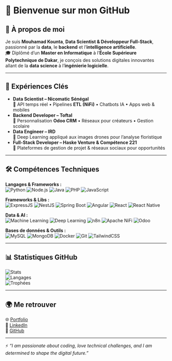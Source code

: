# 👋 Bienvenue sur mon GitHub  

## 🚀 À propos de moi  
Je suis **Mouhamad Kounta**, **Data Scientist & Développeur Full-Stack**, passionné par la **data**, le **backend** et l’**intelligence artificielle**.  
🎓 Diplômé d’un **Master en Informatique** à l’**École Supérieure Polytechnique de Dakar**, je conçois des solutions digitales innovantes allant de la **data science** à l’**ingénierie logicielle**.  

---

## 💼 Expériences Clés  
- **Data Scientist – Nicomatic Sénégal**  
  🔹 API temps réel • Pipelines **ETL (NiFi)** • Chatbots IA • Apps web & mobiles  
- **Backend Developer – Toftal**  
  🔹 Personnalisation **Odoo CRM** • Réseaux pour créateurs • Gestion scolaire  
- **Data Engineer – IRD**  
  🔹 Deep Learning appliqué aux images drones pour l’analyse floristique  
- **Full-Stack Developer – Haske Venture & Compétence 221**  
  🔹 Plateformes de gestion de projet & réseaux sociaux pour opportunités  

---

## 🛠️ Compétences Techniques  

**Langages & Frameworks :**  
![Python](https://img.shields.io/badge/-Python-3776AB?style=for-the-badge&logo=python&logoColor=white)
![Node.js](https://img.shields.io/badge/-Node.js-339933?style=for-the-badge&logo=node.js&logoColor=white)
![Java](https://img.shields.io/badge/-Java-007396?style=for-the-badge&logo=java&logoColor=white)
![PHP](https://img.shields.io/badge/-PHP-777BB4?style=for-the-badge&logo=php&logoColor=white)
![JavaScript](https://img.shields.io/badge/-JavaScript-F7DF1E?style=for-the-badge&logo=javascript&logoColor=black)

**Frameworks & Libs :**  
![ExpressJS](https://img.shields.io/badge/-Express.js-000000?style=for-the-badge&logo=express&logoColor=white)
![NestJS](https://img.shields.io/badge/-NestJS-E0234E?style=for-the-badge&logo=nestjs&logoColor=white)
![Spring Boot](https://img.shields.io/badge/-Spring_Boot-6DB33F?style=for-the-badge&logo=spring-boot&logoColor=white)
![Angular](https://img.shields.io/badge/-Angular-DD0031?style=for-the-badge&logo=angular&logoColor=white)
![React](https://img.shields.io/badge/-React-61DAFB?style=for-the-badge&logo=react&logoColor=black)
![React Native](https://img.shields.io/badge/-React_Native-61DAFB?style=for-the-badge&logo=react&logoColor=black)

**Data & AI :**  
![Machine Learning](https://img.shields.io/badge/-Machine%20Learning-102230?style=for-the-badge&logo=tensorflow&logoColor=orange)
![Deep Learning](https://img.shields.io/badge/-Deep%20Learning-FF6F00?style=for-the-badge&logo=pytorch&logoColor=white)
![n8n](https://img.shields.io/badge/-n8n-1D1D1D?style=for-the-badge&logo=n8n&logoColor=orange)
![Apache NiFi](https://img.shields.io/badge/-Apache_NiFi-003366?style=for-the-badge&logo=apache&logoColor=white)
![Odoo](https://img.shields.io/badge/-Odoo-714B67?style=for-the-badge&logo=odoo&logoColor=white)

**Bases de données & Outils :**  
![MySQL](https://img.shields.io/badge/-MySQL-4479A1?style=for-the-badge&logo=mysql&logoColor=white)
![MongoDB](https://img.shields.io/badge/-MongoDB-47A248?style=for-the-badge&logo=mongodb&logoColor=white)
![Docker](https://img.shields.io/badge/-Docker-2496ED?style=for-the-badge&logo=docker&logoColor=white)
![Git](https://img.shields.io/badge/-Git-F05032?style=for-the-badge&logo=git&logoColor=white)
![TailwindCSS](https://img.shields.io/badge/-TailwindCSS-38B2AC?style=for-the-badge&logo=tailwind-css&logoColor=white)

---

## 📊 Statistiques GitHub  

![Stats](https://github-readme-stats.vercel.app/api?username=alkountiyou&show_icons=true&theme=radical&hide_border=true&count_private=true&include_all_commits=true)  
![Langages](https://github-readme-stats.vercel.app/api/top-langs/?username=alkountiyou&layout=compact&theme=radical&hide_border=true)  
![Trophées](https://github-profile-trophy.vercel.app/?username=alkountiyou&theme=radical&no-frame=true&margin-w=10&margin-h=10)  

---

## 🌍 Me retrouver  
🌐 [Portfolio](https://portfolio.mouhamadkounta.link)  
💼 [LinkedIn](https://www.linkedin.com/in/mouhamad-kounta-12a4a21b5/)  
🐙 [GitHub](https://github.com/AlKountiyou)

---

⚡ *“I am passionate about coding, love technical challenges, and I am determined to shape the digital future.”*  
